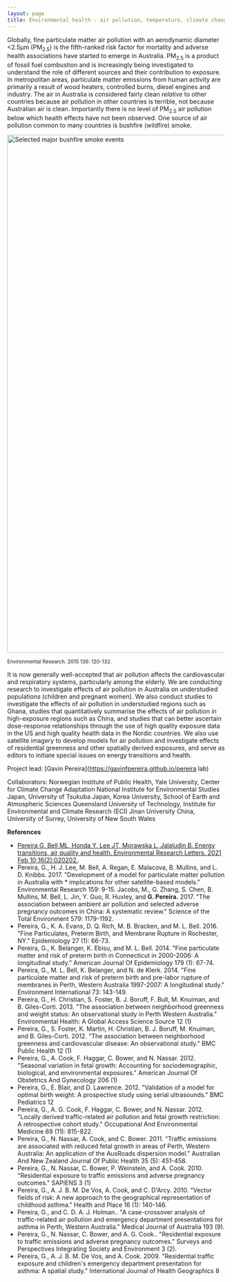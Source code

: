 ```yaml
---
layout: page
title: Environmental health - air pollution, temperature, climate change and the built environment
---
```


Globally, fine particulate matter air pollution with an aerodynamic diameter <2.5µm (PM<sub>2.5</sub>) is the fifth-ranked risk factor for mortality and adverse health associations have started to emerge in Australia. PM<sub>2.5</sub> is a product of fossil fuel combustion and is increasingly being investigated to understand the role of different sources and their contribution to exposure. In metropolitan areas, particulate matter emissions from human activity are primarily a result of wood heaters, controlled burns, diesel engines and industry. The air in Australia is considered fairly clean *relative* to other countries because air pollution in other countries is terrible, not because Australian air is clean. Importantly there is no level of PM<sub>2.5</sub> air pollution below which health effects have not been observed. One source of air pollution common to many countries is bushfire (wildfire) smoke.

<img src="/assets/bushfire smoke.png" width="1200" alt="Selected major bushfire smoke events">

<sub>Environmental Research. 2015 136: 120-132.</sub>

It is now generally well-accepted that air pollution affects the cardiovascular and respiratory systems, particularly among the elderly. We are conducting research to investigate effects of air pollution in Australia on understudied populations (children and pregnant women). We also conduct studies to investigate the effects of air pollution in understudied regions such as Ghana, studies that quantitatively summarise the effects of air pollution in high-exposure regions such as China, and studies that can better ascertain dose-response relationships through the use of high quality exposure data in the US and high quality health data in the Nordic countries. We also use satellite imagery to develop models for air pollution and investigate effects of residential greenness and other spatially derived exposures, and serve as editors to initiate special issues on energy transitions and health.

Project lead: [Gavin Pereira](https://gavinfpereira.github.io/pereira lab)

Collaborators: Norwegian Institute of Public Health, Yale University, Center for Climate Change Adaptation National Institute for Environmental Studies Japan, University of Tsukuba Japan, Korea University, School of Earth and Atmospheric Sciences Queensland University of Technology, Institute for Environmental and Climate Research (ECI) Jinan University China, University of Surrey, University of New South Wales 

**References**
* [Pereira G, Bell ML, Honda Y, Lee JT, Morawska L, Jalaludin B. Energy transitions, air quality and health. Environmental Research Letters. 2021 Feb 10;16(2):020202.](https://iopscience.iop.org/article/10.1088/1748-9326/abdaea#erlabdaeas3)
* Pereira, G., H. J. Lee, M. Bell, A. Regan, E. Malacova, B. Mullins, and L. D. Knibbs. 2017. "Development of a model for particulate matter pollution in Australia with * implications for other satellite-based models." Environmental Research 159: 9-15.
Jacobs, M., G. Zhang, S. Chen, B. Mullins, M. Bell, L. Jin, Y. Guo, R. Huxley, and **G. Pereira.** 2017. "The association between ambient air pollution and selected adverse pregnancy outcomes in China: A systematic review." Science of the Total Environment 579: 1179-1192.
* Pereira, G., K. A. Evans, D. Q. Rich, M. B. Bracken, and M. L. Bell. 2016. "Fine Particulates, Preterm Birth, and Membrane Rupture in Rochester, NY." Epidemiology 27 (1): 66-73.
* Pereira, G., K. Belanger, K. Ebisu, and M. L. Bell. 2014. "Fine particulate matter and risk of preterm birth in Connecticut in 2000-2006: A longitudinal study." American Journal Of Epidemiology 179 (1): 67-74.
* Pereira, G., M. L. Bell, K. Belanger, and N. de Klerk. 2014. "Fine particulate matter and risk of preterm birth and pre-labor rupture of membranes in Perth, Western Australia 1997-2007: A longitudinal study." Environment International 73: 143-149.
* Pereira, G., H. Christian, S. Foster, B. J. Boruff, F. Bull, M. Knuiman, and B. Giles-Corti. 2013. "The association between neighborhood greenness and weight status: An observational study in Perth Western Australia." Environmental Health: A Global Access Science Source 12 (1)
* Pereira, G., S. Foster, K. Martin, H. Christian, B. J. Boruff, M. Knuiman, and B. Giles-Corti. 2012. "The association between neighborhood greenness and cardiovascular disease: An observational study." BMC Public Health 12 (1)
* Pereira, G., A. Cook, F. Haggar, C. Bower, and N. Nassar. 2012. "Seasonal variation in fetal growth: Accounting for sociodemographic, biological, and environmental exposures." American Journal Of Obstetrics And Gynecology 206 (1)
* Pereira, G., E. Blair, and D. Lawrence. 2012. "Validation of a model for optimal birth weight: A prospective study using serial ultrasounds." BMC Pediatrics 12
* Pereira, G., A. G. Cook, F. Haggar, C. Bower, and N. Nassar. 2012. "Locally derived traffic-related air pollution and fetal growth restriction: A retrospective cohort study." Occupational And Environmental Medicine 69 (11): 815-822.
* Pereira, G., N. Nassar, A. Cook, and C. Bower. 2011. "Traffic emissions are associated with reduced fetal growth in areas of Perth, Western Australia: An application of the AusRoads dispersion model." Australian And New Zealand Journal Of Public Health 35 (5): 451-458.
* Pereira, G., N. Nassar, C. Bower, P. Weinstein, and A. Cook. 2010. "Residential exposure to traffic emissions and adverse pregnancy outcomes." SAPIENS 3 (1)
* Pereira, G., A. J. B. M. De Vos, A. Cook, and C. D'Arcy. 2010. "Vector fields of risk: A new approach to the geographical representation of childhood asthma." Health and Place 16 (1): 140-146.
* Pereira, G., and C. D. A. J. Holman.. "A case-crossover analysis of traffic-related air pollution and emergency department presentations for asthma in Perth, Western Australia." Medical Journal of Australia 193 (9).
* Pereira, G., N. Nassar, C. Bower, and A. G. Cook.. "Residential exposure to traffic emissions and adverse pregnancy outcomes." Surveys and Perspectives Integrating Society and Environment 3 (2). 
* Pereira, G., A. J. B. M. De Vos, and A. Cook. 2009. "Residential traffic exposure and children's emergency department presentation for asthma: A spatial study." International Journal of Health Geographics 8
